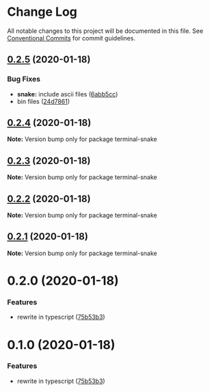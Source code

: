 # Change Log

All notable changes to this project will be documented in this file.
See [Conventional Commits](https://conventionalcommits.org) for commit guidelines.

## [0.2.5](https://github.com/thomasheyenbrock/terminal-printer/compare/v0.2.4...v0.2.5) (2020-01-18)


### Bug Fixes

* **snake:** include ascii files ([6abb5cc](https://github.com/thomasheyenbrock/terminal-printer/commit/6abb5cc35246e70f6e487dad7bce3d22966133f6))
* bin files ([24d7861](https://github.com/thomasheyenbrock/terminal-printer/commit/24d786150f7b70de24f8fda370f65c451fa78080))





## [0.2.4](https://github.com/thomasheyenbrock/terminal-printer/compare/v0.2.1...v0.2.4) (2020-01-18)

**Note:** Version bump only for package terminal-snake





## [0.2.3](https://github.com/thomasheyenbrock/terminal-printer/compare/v0.2.1...v0.2.3) (2020-01-18)

**Note:** Version bump only for package terminal-snake





## [0.2.2](https://github.com/thomasheyenbrock/terminal-printer/compare/v0.2.1...v0.2.2) (2020-01-18)

**Note:** Version bump only for package terminal-snake





## [0.2.1](https://github.com/thomasheyenbrock/terminal-printer/compare/v0.2.0...v0.2.1) (2020-01-18)

**Note:** Version bump only for package terminal-snake





# 0.2.0 (2020-01-18)


### Features

* rewrite in typescript ([75b53b3](https://github.com/thomasheyenbrock/terminal-printer/commit/75b53b3bef044d4432fa310ab44fbe81edc952e8))





# 0.1.0 (2020-01-18)


### Features

* rewrite in typescript ([75b53b3](https://github.com/thomasheyenbrock/terminal-printer/commit/75b53b3bef044d4432fa310ab44fbe81edc952e8))
